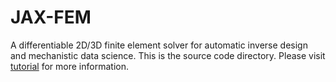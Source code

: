 # JAX-FEM

A differentiable 2D/3D finite element solver for automatic inverse design and mechanistic data science. This is the source code directory. Please visit [tutorial](https://github.com/tianjuxue/jax-fem/tree/main/demos) for more information.

